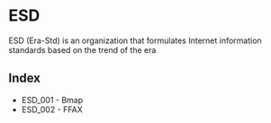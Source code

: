 # ESD
ESD (Era-Std) is an organization that formulates Internet information standards based on the trend of the era

## Index
 - ESD_001 - Bmap
 - ESD_002 - FFAX

